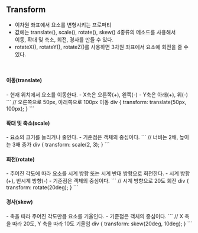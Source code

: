 Transform
-
- 이차원 좌표에서 요소를 변형시키는 프로퍼티
- 값에는 translate(), scale(), rotate(), skew() 4종류의 메소드를 사용해서 <br />
이동, 확대 및 축소, 회전, 경사를 만들 수 있다.
- rotateX(), rotateY(), rotateZ()를 사용하면 3차원 좌표에서 요소에 회전을 줄 수 있다.

<br />

<h4>이동(translate)</h4>
- 현재 위치에서 요소를 이동한다.
- X축은 오른쪽(+), 왼쪽(-)
- Y축은 아래(+), 위(-)
```
// 오른쪽으로 50px, 아래쪽으로 100px 이동
div {
    transform: translate(50px, 100px);
}
```

<br />

<h4>확대 및 축소(scale)</h4>
- 요소의 크기를 늘리거나 줄인다.
- 기준점은 객체의 중심이다.
```
// 너비는 2배, 높이는 3배 증가
div {
    transform: scale(2, 3);
}
```

<br />

<h4>회전(rotate)</h4>
- 주어진 각도에 따라 요소를 시계 방향 또는 시계 반대 방향으로 회전한다.
- 시계 방향(+), 반시계 방향(-)
- 기준점은 객체의 중심이다.
```
// 시계 방향으로 20도 회전
div {
    transform: rotate(20deg);
}
```

<br />

<h4>경사(skew)</h4>
- 축을 따라 주어진 각도만큼 요소를 기울인다.
- 기준점은 객체의 중심이다.
```
// X 축을 따라 20도, Y 축을 따라 10도 기울임
div {
    transform: skew(20deg, 10deg);
}
```